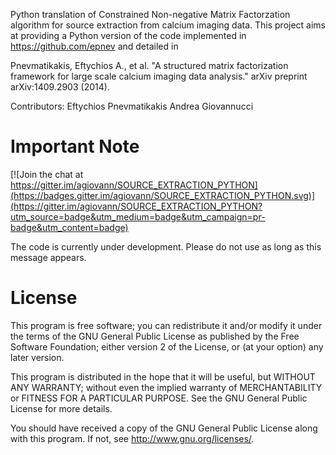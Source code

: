 Python translation of Constrained Non-negative Matrix Factorzation algorithm for source extraction from calcium imaging data.
This project aims at providing a Python version of the code implemented in  https://github.com/epnev and detailed in 

Pnevmatikakis, Eftychios A., et al. "A structured matrix factorization framework for large scale calcium imaging data analysis." arXiv preprint arXiv:1409.2903 (2014).

Contributors:
Eftychios Pnevmatikakis
Andrea Giovannucci

Important Note
==============

[![Join the chat at https://gitter.im/agiovann/SOURCE_EXTRACTION_PYTHON](https://badges.gitter.im/agiovann/SOURCE_EXTRACTION_PYTHON.svg)](https://gitter.im/agiovann/SOURCE_EXTRACTION_PYTHON?utm_source=badge&utm_medium=badge&utm_campaign=pr-badge&utm_content=badge)

The code is currently under development. Please do not use as long as this message appears.

License
=======

This program is free software; you can redistribute it and/or
modify it under the terms of the GNU General Public License
as published by the Free Software Foundation; either version 2
of the License, or (at your option) any later version.

This program is distributed in the hope that it will be useful,
but WITHOUT ANY WARRANTY; without even the implied warranty of
MERCHANTABILITY or FITNESS FOR A PARTICULAR PURPOSE.  See the
GNU General Public License for more details.

You should have received a copy of the GNU General Public License
along with this program.  If not, see <http://www.gnu.org/licenses/>.
